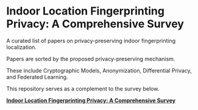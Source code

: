 # Indoor Location Fingerprinting Privacy: A Comprehensive Survey

A curated list of papers on privacy-preserving indoor fingerprinting localization.

Papers are sorted by the proposed privacy-preserving mechanism.

These include Cryptographic Models, Anonymization, Differential Privacy, and Federated Learning.

This repository serves as a complement to the survey below.

[**Indoor Location Fingerprinting Privacy: A Comprehensive Survey**](https://arxiv.org/pdf/2404.07345)
